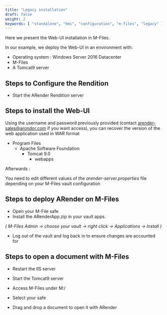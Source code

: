 ```yaml
---
title: "Legacy installation"
draft: false
weight: 2
keywords: [ "standalone", "hmi", "configuration", "m-files", "legacy" ]
---
```


Here we present the Web-UI installation in M-Files. 

In our example, we deploy the Web-UI
in an environment with:

- Operating system : Windows Server 2016 Datacenter
- M-Files 
- A Tomcat9 server


## Steps to Configure the Rendition



- Start the ARender Rendition server

## Steps to install the Web-UI

Using the username and password previously provided (contact arender-sales@arondor.com if you want access),
you can recover the version of the web application used in WAR format


* Program Files
    * Apache Software Foundation
        * Tomcat 9.0
            * webapps


Afterwards :

You need to edit different values of the *arender-server.properties* file depending on your M-Files vault configuration

## Steps to deploy ARender on M-Files
- Open your M-File safe
- Install the ARenderApp.zip in your vault apps.

*( M-Files Admin -> choose your vault -> right click -> Applications -> Install )*

- Log out of the vault and log back in to ensure changes are accounted for

## Steps to open a document with M-Files

- Restart the IIS server


- Start the Tomcat9 server
- Access M-Files under M:/


- Select your safe
- Drag and drop a document to open it with ARender

